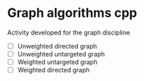 # Graph algorithms cpp
Activity developed for the graph discipline


- [ ] Unweighted directed graph
- [ ] Unweighted untargeted graph
- [ ] Weighted untargeted graph
- [ ] Weighted directed graph
